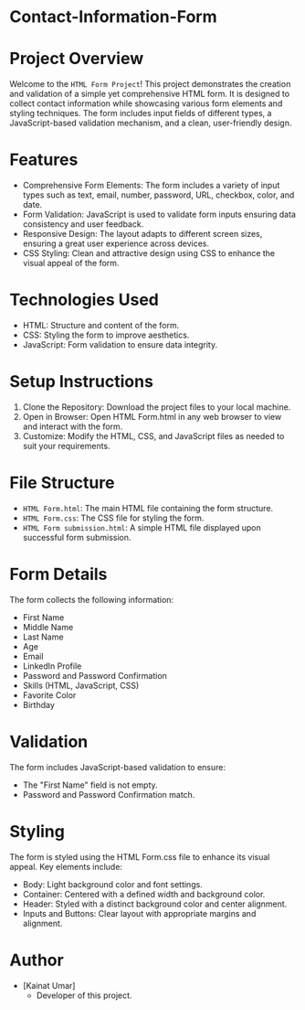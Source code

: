 # Contact-Information-Form

# Project Overview
Welcome to the `HTML Form Project`! This project demonstrates the creation and validation of a simple yet comprehensive HTML form. It is designed to collect contact information while showcasing various form elements and styling techniques. The form includes input fields of different types, a JavaScript-based validation mechanism, and a clean, user-friendly design.

# Features
- Comprehensive Form Elements: The form includes a variety of input types such as text, email, number, password, URL, checkbox, color, and date.
- Form Validation: JavaScript is used to validate form inputs ensuring data consistency and user feedback.
- Responsive Design: The layout adapts to different screen sizes, ensuring a great user experience across devices.
- CSS Styling: Clean and attractive design using CSS to enhance the visual appeal of the form.

# Technologies Used
- HTML: Structure and content of the form.
- CSS: Styling the form to improve aesthetics.
- JavaScript: Form validation to ensure data integrity.

# Setup Instructions
1. Clone the Repository: Download the project files to your local machine.
2. Open in Browser: Open HTML Form.html in any web browser to view and interact with the form.
3. Customize: Modify the HTML, CSS, and JavaScript files as needed to suit your requirements.

# File Structure
- `HTML Form.html`: The main HTML file containing the form structure.
- `HTML Form.css`: The CSS file for styling the form.
- `HTML Form submission.html`: A simple HTML file displayed upon successful form submission.

# Form Details
The form collects the following information:
- First Name
- Middle Name
- Last Name
- Age
- Email
- LinkedIn Profile
- Password and Password Confirmation
- Skills (HTML, JavaScript, CSS)
- Favorite Color
- Birthday

# Validation
The form includes JavaScript-based validation to ensure:
- The "First Name" field is not empty.
- Password and Password Confirmation match.

# Styling
The form is styled using the HTML Form.css file to enhance its visual appeal. Key elements include:
- Body: Light background color and font settings.
- Container: Centered with a defined width and background color.
- Header: Styled with a distinct background color and center alignment.
- Inputs and Buttons: Clear layout with appropriate margins and alignment.

# Author
- [Kainat Umar]
  - Developer of this project.
